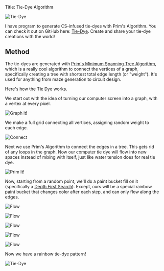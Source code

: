 Title: Tie-Dye Algorithm

![Tie-Dye](http://wanganzhou.com/images/tie-dye/tie-dye2.png)

I have program to generate CS-infused tie-dyes with Prim's Algorithm. You can check it out on GitHub here: [Tie-Dye](https://github.com/qema/tie-dye). Create and share your tie-dye creations with the world!

## Method

The tie-dyes are generated with [Prim's Minimum Spanning Tree Algorithm](https://en.wikipedia.org/wiki/Prim%27s_algorithm), which is a really cool algorithm to connect the vertices of a graph, specifically creating a tree with shortest total edge length (or "weight"). It's used for anything from maze generation to circuit design.

Here's how the Tie Dye works.

We start out with the idea of turning our computer screen into a graph, with a vertex at every pixel.

![Graph it!](http://wanganzhou.com/images/tie-dye/graph-empty.png)

We make a full grid connecting all vertices, assigning random weight to each edge.

![Connect](http://wanganzhou.com/images/tie-dye/graph-full.png)

Next we use Prim's Algorithm to connect the edges in a tree. This gets rid of any loops in the graph. Now our computer tie dye will flow into new spaces instead of mixing with itself, just like water tension does for real tie dye.

![Prim It!](http://wanganzhou.com/images/tie-dye/graph0.png)

Now, starting from a random point, we'll do a paint bucket fill on it (specifically a [Depth First Search](https://en.wikipedia.org/wiki/Depth-first_search)). Except, ours will be a special rainbow paint bucket that changes color after each step, and can only flow along the edges.

![Flow](http://wanganzhou.com/images/tie-dye/graph1.png)

![Flow](http://wanganzhou.com/images/tie-dye/graph2.png)

![Flow](http://wanganzhou.com/images/tie-dye/graph3.png)

![Flow](http://wanganzhou.com/images/tie-dye/graph4.png)

![Flow](http://wanganzhou.com/images/tie-dye/graph5.png)

Now we have a rainbow tie-dye pattern!

![Tie-Dye](http://wanganzhou.com/images/tie-dye/tie-dye1.png)